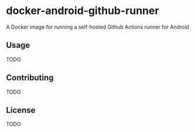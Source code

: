 # docker-android-github-runner

A Docker image for running a self-hosted Github Actions runner for Android

## Usage

TODO

## Contributing

TODO

## License

TODO
